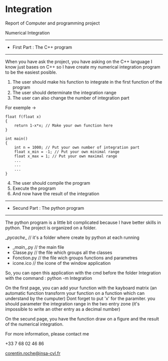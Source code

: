 # Integration


Report of Computer and programming project

   Numerical Integration

-------------------------------------------------------------

 - First Part : The C++ program

-------------------------------------------------------------

When you have ask the project, you have asking on the C++ language
I know just bases on C++ so I have create my numerical integration program
to be the easiest posible.

1. The user should make his function to integrate in the first function of the program
2. The user should determinate the integration range
3. The user can also change the number of integration part


For exemple -> 
    
    float f(float x)
    {
        return 1-x*x; // Make your own function here
    }

    int main()
    {
        int n = 1000; // Put your own number of integration part
        float x_min = -1; // Put your own minimal range 
        float x_max = 1; // Put your own maximal range
        ...
        ...
        ...
    }

4. The user should compile the program
5. Execute the program
6. And now have the result of the integration


-------------------------------------------------------------

 - Secund Part : The python program

-------------------------------------------------------------

The python program is a little bit complicated because I have better skills in python.
The project is organized on a folder.

 \__pycache__   // it's a folder where create by python at each running
- \__main__.py   // the main file
- Classe.py     // the file which groups all the classes
- Fonction.py   // the file wich groups functions and parametres
- icone.ico     // the icone of the window application

So, you can open this application with the cmd before the folder Integration
with the command : python -m Integration

On the first page, you can add your function with the kayboard matrix (an automatic function
transform your function on a function which can understand by the cumputer)
Dont forget to put 'x' for the paramiter.
you should parameter the integration range in the two entry zone (it's impossible to write an other 
entry as a decimal number)

On the secund page, you have the function draw on a figure and the result of the numerical integration.

For more information, please contact me

+33 7 68 02 46 86

corentin.roche@insa-cvl.fr
